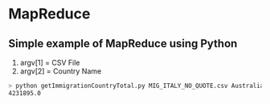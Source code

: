 # MapReduce

## Simple example of MapReduce using Python

1. argv[1] = CSV File
2. argv[2] = Country Name

```bash
> python getImmigrationCountryTotal.py MIG_ITALY_NO_QUOTE.csv Australia
4231895.0

``` 